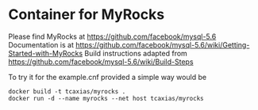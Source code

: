# Container for MyRocks

Please find MyRocks at https://github.com/facebook/mysql-5.6
Documentation is at https://github.com/facebook/mysql-5.6/wiki/Getting-Started-with-MyRocks
Build instructions adapted from https://github.com/facebook/mysql-5.6/wiki/Build-Steps

To try it for the example.cnf provided a simple way would be

    docker build -t tcaxias/myrocks .
    docker run -d --name myrocks --net host tcaxias/myrocks
